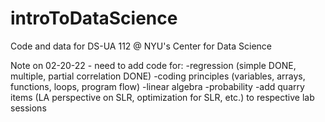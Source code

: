 # introToDataScience
Code and data for DS-UA 112 @  NYU's Center for Data Science

Note on 02-20-22 - need to add code for:
-regression (simple DONE, multiple, partial correlation DONE)
-coding principles (variables, arrays, functions, loops, program flow)
-linear algebra 
-probability
-add quarry items (LA perspective on SLR, optimization for SLR, etc.) to respective lab sessions
